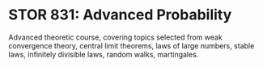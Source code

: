 # STOR 831: Advanced Probability

Advanced theoretic course, covering topics selected from weak convergence theory, central limit theorems, laws of large numbers, stable laws, infinitely divisible laws, random walks, martingales.